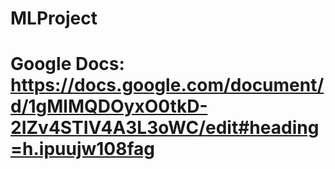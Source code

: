 # MLProject
# Google Docs: https://docs.google.com/document/d/1gMlMQDOyxO0tkD-2IZv4STIV4A3L3oWC/edit#heading=h.ipuujw108fag
